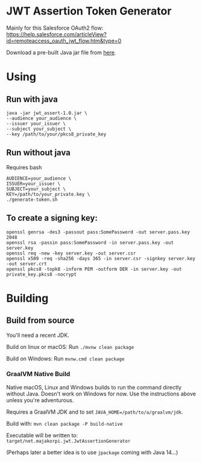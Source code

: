 # JWT Assertion Token Generator

Mainly for this Salesforce OAuth2 flow: https://help.salesforce.com/articleView?id=remoteaccess_oauth_jwt_flow.htm&type=0

Download a pre-built Java jar file from [here](https://github.com/mmajis/JWTAssertionGenerator/releases/download/v1.0/jwt_assert-1.0.jar). 

# Using

## Run with java

```
java -jar jwt_assert-1.0.jar \
--audience your_audience \
--issuer your_issuer \
--subject your_subject \
--key /path/to/your/pkcs8_private_key
```

## Run without java

Requires bash

```
AUDIENCE=your_audience \
ISSUER=your_issuer \
SUBJECT=your_subject \
KEY=/path/to/your_private.key \
./generate-token.sh
```

## To create a signing key:

```
openssl genrsa -des3 -passout pass:SomePassword -out server.pass.key 2048
openssl rsa -passin pass:SomePassword -in server.pass.key -out server.key
openssl req -new -key server.key -out server.csr
openssl x509 -req -sha256 -days 365 -in server.csr -signkey server.key -out server.crt
openssl pkcs8 -topk8 -inform PEM -outform DER -in server.key -out private_key.pkcs8 -nocrypt
```

# Building

## Build from source

You'll need a recent JDK.

Build on linux or macOS: Run `./mvnw clean package`

Build on Windows: Run `mvnw.cmd clean package`

### GraalVM Native Build

Native macOS, Linux and Windows builds to run the command directly without Java. Doesn't work on Windows for now.
Use the instructions above unless you're adventurous.

Requires a GraalVM JDK and to set `JAVA_HOME=/path/to/a/graalvm/jdk`.

Build with: `mvn clean package -P build-native`

Executable will be written to: `target/net.majakorpi.jwt.JwtAssertionGenerator`

(Perhaps later a better idea is to use `jpackage` coming with Java 14...)